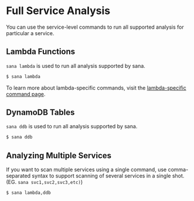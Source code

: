 # Full Service Analysis

You can use the service-level commands to run all supported analysis for particular a service.

## Lambda Functions

`sana lambda` is used to run all analysis supported by sana.

```sh
$ sana lambda
```

To learn more about lambda-specific commands, visit the [lambda-specific command page](/lambda).

## DynamoDB Tables

`sana ddb` is used to run all analysis supported by sana.

```sh
$ sana ddb
```

## Analyzing Multiple Services

If you want to scan multiple services using a single command, use comma-separated syntax to support scanning of several services in a single shot. (EG. `sana svc1,svc2,svc3,etc)`)

```sh
$ sana lambda,ddb
```
